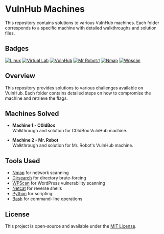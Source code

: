 # VulnHub Machines

This repository contains solutions to various VulnHub machines. Each folder corresponds to a specific machine with detailed walkthroughs and solution files.

## Badges
[![Linux](https://img.shields.io/badge/Linux-FCC624?style=for-the-badge&logo=linux&logoColor=black)](#)  [![Virtual Lab](https://img.shields.io/badge/VirtualBox-183A61?style=for-the-badge&logo=virtualbox&logoColor=white)](#)  [![VulnHub](https://img.shields.io/badge/VulnHub-26A69A?style=for-the-badge&logo=v&logoColor=white)](https://www.vulnhub.com)  [![Mr Robot:1](https://img.shields.io/badge/Mr_Robot_1-D32F2F?style=for-the-badge&logo=robots&logoColor=white)](https://www.vulnhub.com/entry/mr-robot-1,151/)  [![Nmap](https://img.shields.io/badge/Nmap-4CAF50?style=for-the-badge&logo=n&logoColor=white)](https://nmap.org)  [![Wpscan](https://img.shields.io/badge/Wpscan-F44336?style=for-the-badge&logo=wordpress&logoColor=white)](https://github.com/wpscanteam/wpscan)

## Overview

This repository provides solutions to various challenges available on VulnHub. Each folder contains detailed steps on how to compromise the machine and retrieve the flags.

## Machines Solved

- **Machine 1 - C0ldBox**  
  Walkthrough and solution for C0ldBox VulnHub machine.

- **Machine 2 - Mr. Robot**  
  Walkthrough and solution for Mr. Robot's VulnHub machine.


## Tools Used

- [Nmap](https://nmap.org) for network scanning
- [Dirsearch](https://github.com/maurosoria/dirsearch) for directory brute-forcing
- [WPScan](https://github.com/wpscanteam/wpscan) for WordPress vulnerability scanning
- [Netcat](https://nc110.sourceforge.io/) for reverse shells
- [Python](https://www.python.org) for scripting
- [Bash](https://www.gnu.org/software/bash/) for command-line operations

## License

This project is open-source and available under the [MIT License](LICENSE).
